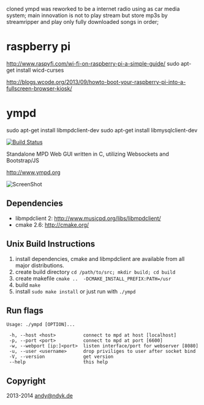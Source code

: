 cloned ympd was reworked to be a internet radio using as car media system;
main innovation is not to play stream but store mp3s by streamripper and play only fully downloaded songs in order;

raspberry pi
============

http://www.raspyfi.com/wi-fi-on-raspberry-pi-a-simple-guide/
sudo apt-get install wicd-curses

http://blogs.wcode.org/2013/09/howto-boot-your-raspberry-pi-into-a-fullscreen-browser-kiosk/



ympd
====

sudo apt-get install libmpdclient-dev
sudo apt-get install libmysqlclient-dev

[![Build Status](http://ci.ympd.org/github.com/notandy/ympd/status.svg)](https://ci.ympd.org/github.com/notandy/ympd)

Standalone MPD Web GUI written in C, utilizing Websockets and Bootstrap/JS


http://www.ympd.org

![ScreenShot](http://www.ympd.org/assets/ympd_github.png)

Dependencies
------------
 - libmpdclient 2: http://www.musicpd.org/libs/libmpdclient/
 - cmake 2.6: http://cmake.org/

Unix Build Instructions
-----------------------

1. install dependencies, cmake and libmpdclient are available from all major distributions.
2. create build directory ```cd /path/to/src; mkdir build; cd build```
3. create makefile ```cmake ..  -DCMAKE_INSTALL_PREFIX:PATH=/usr```
4. build ```make```
5. install ```sudo make install``` or just run with ```./ympd```

Run flags
---------
```
Usage: ./ympd [OPTION]...

 -h, --host <host>          connect to mpd at host [localhost]
 -p, --port <port>          connect to mpd at port [6600]
 -w, --webport [ip:]<port>  listen interface/port for webserver [8080]
 -u, --user <username>      drop priviliges to user after socket bind
 -V, --version              get version
 --help                     this help
```


Copyright
---------

2013-2014 <andy@ndyk.de>
